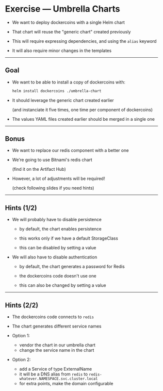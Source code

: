 # Exercise — Umbrella Charts

- We want to deploy dockercoins with a single Helm chart

- That chart will reuse the "generic chart" created previously

- This will require expressing dependencies, and using the `alias` keyword

- It will also require minor changes in the templates

---

## Goal

- We want to be able to install a copy of dockercoins with:
  ```bash
  helm install dockercoins ./umbrella-chart
  ```

- It should leverage the generic chart created earlier

  (and instanciate it five times, one time per component of dockercoins)

- The values YAML files created earlier should be merged in a single one

---

## Bonus

- We want to replace our redis component with a better one

- We're going to use Bitnami's redis chart

  (find it on the Artifact Hub)

- However, a lot of adjustments will be required!

  (check following slides if you need hints)

---

## Hints (1/2)

- We will probably have to disable persistence

  - by default, the chart enables persistence

  - this works only if we have a default StorageClass

  - this can be disabled by setting a value

- We will also have to disable authentication

  - by default, the chart generates a password for Redis

  - the dockercoins code doesn't use one

  - this can also be changed by setting a value

---

## Hints (2/2)

- The dockercoins code connects to `redis`

- The chart generates different service names

- Option 1:

  - vendor the chart in our umbrella chart
  - change the service name in the chart

- Option 2:

  - add a Service of type ExternalName
  - it will be a DNS alias from `redis` to `redis-whatever.NAMESPACE.svc.cluster.local`
  - for extra points, make the domain configurable
